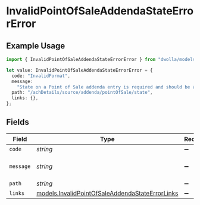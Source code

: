 # InvalidPointOfSaleAddendaStateErrorError

## Example Usage

```typescript
import { InvalidPointOfSaleAddendaStateErrorError } from "dwolla/models";

let value: InvalidPointOfSaleAddendaStateErrorError = {
  code: "InvalidFormat",
  message:
    "State on a Point of Sale addenda entry is required and should be a valid 2-letter abbreviation.",
  path: "/achDetails/source/addenda/pointOfSale/state",
  links: {},
};
```

## Fields

| Field                                                                                                    | Type                                                                                                     | Required                                                                                                 | Description                                                                                              | Example                                                                                                  |
| -------------------------------------------------------------------------------------------------------- | -------------------------------------------------------------------------------------------------------- | -------------------------------------------------------------------------------------------------------- | -------------------------------------------------------------------------------------------------------- | -------------------------------------------------------------------------------------------------------- |
| `code`                                                                                                   | *string*                                                                                                 | :heavy_minus_sign:                                                                                       | N/A                                                                                                      | InvalidFormat                                                                                            |
| `message`                                                                                                | *string*                                                                                                 | :heavy_minus_sign:                                                                                       | N/A                                                                                                      | State on a Point of Sale addenda entry is required and should be a valid 2-letter abbreviation.          |
| `path`                                                                                                   | *string*                                                                                                 | :heavy_minus_sign:                                                                                       | N/A                                                                                                      | /achDetails/source/addenda/pointOfSale/state                                                             |
| `links`                                                                                                  | [models.InvalidPointOfSaleAddendaStateErrorLinks](../models/invalidpointofsaleaddendastateerrorlinks.md) | :heavy_minus_sign:                                                                                       | N/A                                                                                                      | {}                                                                                                       |